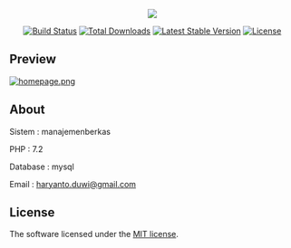 <p align="center"><img src="https://laravel.com/assets/img/components/logo-laravel.svg"></p>

<p align="center">
<a href="https://travis-ci.org/laravel/framework"><img src="https://travis-ci.org/laravel/framework.svg" alt="Build Status"></a>
<a href="https://packagist.org/packages/laravel/framework"><img src="https://poser.pugx.org/laravel/framework/d/total.svg" alt="Total Downloads"></a>
<a href="https://packagist.org/packages/laravel/framework"><img src="https://poser.pugx.org/laravel/framework/v/stable.svg" alt="Latest Stable Version"></a>
<a href="https://packagist.org/packages/laravel/framework"><img src="https://poser.pugx.org/laravel/framework/license.svg" alt="License"></a>
</p>

## Preview

[![homepage.png](https://c.imge.to/2019/12/18/vOUOY4.png)](https://imge.to/i/vOUOY4)


## About 

Sistem : manajemenberkas

PHP : 7.2

Database : mysql

Email : haryanto.duwi@gmail.com

## License

The software licensed under the [MIT license](https://opensource.org/licenses/MIT).
